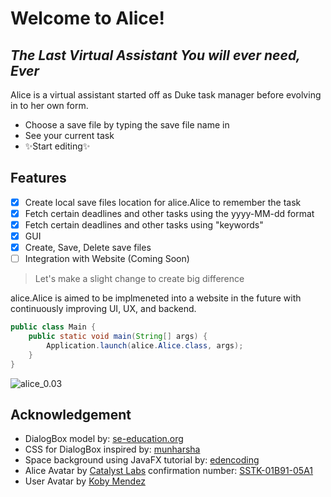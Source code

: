 # Welcome to Alice!
## _The Last Virtual Assistant You will ever need, Ever_


Alice is a virtual assistant started off as Duke task manager before evolving in to her own form.

- Choose a save file by typing the save file name in
- See your current task
- ✨Start editing✨

## Features

- [X] Create local save files location for alice.Alice to remember the task
- [X] Fetch certain deadlines and other tasks using the yyyy-MM-dd format
- [X] Fetch certain deadlines and other tasks using "keywords"
- [X] GUI 
- [x] Create, Save, Delete save files
- [ ] Integration with Website (Coming Soon)

> Let's make a slight change to create big difference

alice.Alice is aimed to be implmeneted into a website in the future with 
continuously improving UI, UX, and backend.
```java
public class Main {
    public static void main(String[] args) {
        Application.launch(alice.Alice.class, args);
    }
}
```
![alice_0.03](https://github.com/kanjitp/ip/blob/master/src/main/resources/screenshots/alice_0.03_demo.gif?raw=true)

## Acknowledgement
- DialogBox model by: [se-education.org](https://se-education.org/guides/tutorials/javaFx.html)
- CSS for DialogBox inspired by: [munharsha](https://github.com/munharsha/ip)
- Space background using JavaFX tutorial by: [edencoding](https://edencoding.com/resources/css_properties/fx-background-color/)
- Alice Avatar by [Catalyst Labs](https://www.shutterstock.com/image-vector/cat-robot-cartoon-vector-icon-illustration-1801648348) confirmation number: [SSTK-01B91-05A1]()
- User Avatar by [Koby Mendez](https://unsplash.com/@kobbyfotos)

